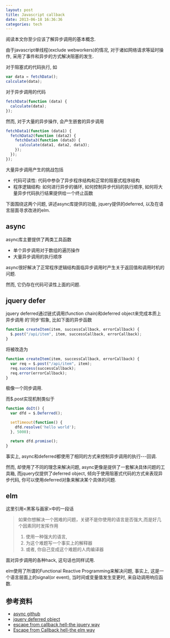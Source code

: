 ```yaml
---
layout: post
title: Javascript callback
date: 2013-06-18 16:36:36
categories: tech
---
```

阅读本文你至少应该了解异步调用的基本概念.

由于javascript单线程(exclude webworkers)的情况, 对于诸如网络请求等延时操作, 采用了事件和异步的方式解决阻塞的发生.

对于阻塞式的代码执行, 如

```javascript
var data = fetchData();
calculate(data);
```

对于异步调用的代码

```javascript
fetchData(function (data) {
  calculate(data);
});
```

然而, 对于大量的异步操作, 会产生嵌套的异步调用

```javascript
fetchData1(function (data1) {
  fetchData2(function (data2) {
    fetchData3(function (data3) {
      calculate(data1, data2, data3);
    });
  });
});
```

大量异步调用产生的挑战包括

* 代码可读性: 代码中参杂了异步程序结构和正常的阻塞式程序结构
* 程序逻辑结构: 如何进行异步的循环, 如何控制异步代码的执行顺序, 如何将大量异步代码执行结果提供给一个终止函数

下面围绕这两个问题, 讲述async库提供的功能, jquery提供的deferred, 以及在语言层面寻求改进的elm.

## async
async库主要提供了两类工具函数

* 单个异步调用对于数组的遍历操作
* 大量异步调用的执行顺序

async很好解决了正常程序逻辑结构面临异步调用时产生关于返回值和调用时机的问题.

然而, 它仍存在代码可读性上面的问题.

## jquery defer
jquery deferred通过链式调用(function chain)和deferred object来完成本质上异步调用
的'同步'假象, 比如下面的异步函数

```javascript
function createItem(item, successCallback, errorCallback) {
  $.post("/api/item", item, successCallback, errorCallback);
}
```

将被改造为

```javascript
function createItem(item, successCallback, errorCallback) {
  var req = $.post("/api/item", item);
  req.success(successCallback);
  req.error(errorCallback);
}
```

极像一个同步调用.

而$.post实现机制类似于

```javascript
function doIt() {
  var dfd = $.Deferred();

  setTimeout(function() {
    dfd.resolve('hello world');
  }, 5000);

  return dfd.promise();
}
```

事实上, async和deferred都使用了相同的方式来控制异步调用的执行---回调.

然而, 却使用了不同的理念来解决问题, async更像是提供了一套解决具体问题的工具箱,
而jquery仅提供了deferred object, 倾向于使用阻塞式代码的方式来表现异步代码, 
你可以使用deferred对象来解决某个具体的问题.

## elm
这里引用&lt;黑客与画家&gt;中的一段话

> 如果你想解决一个困难的问题，关键不是你使用的语言是否强大,而是好几个因素同时发挥作用 
> 
> 1. 使用一种强大的语言,
> 2. 为这个难题写一个事实上的解释器
> 3. 或者, 你自己变成这个难题的人肉编译器

面对异步调用的各种hack, 这句话也同样试用.

elm使用了所谓的Functional Reactive Programming来解决问题, 事实上, 这是一个语言层面上的signal(or event), 当时间或变量值发生变更时, 来自动调用响应函数.

## 参考资料

* [async github](https://github.com/caolan/async)
* [jquery deferred object](http://api.jquery.com/category/deferred-object/)
* [escape from callback hell-the jquery way](http://ianbishop.github.io/blog/2013/01/13/escape-from-callback-hell/)
* [Escape from Callback hell-the elm way](http://elm-lang.org/learn/Escape-from-Callback-Hell.elm)
